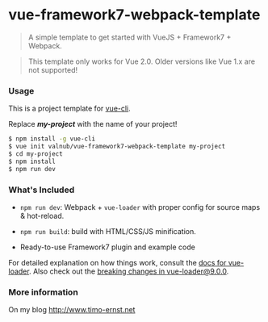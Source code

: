 # vue-framework7-webpack-template

> A simple template to get started with VueJS + Framework7 + Webpack.

> This template only works for Vue 2.0. Older versions like Vue 1.x are not supported!

### Usage

This is a project template for [vue-cli](https://github.com/vuejs/vue-cli).

Replace ***my-project*** with the name of your project!

``` bash
$ npm install -g vue-cli
$ vue init valnub/vue-framework7-webpack-template my-project
$ cd my-project
$ npm install
$ npm run dev
```

### What's Included

- `npm run dev`: Webpack + `vue-loader` with proper config for source maps & hot-reload.

- `npm run build`: build with HTML/CSS/JS minification.

- Ready-to-use Framework7 plugin and example code

For detailed explanation on how things work, consult the [docs for vue-loader](http://vuejs.github.io/vue-loader). Also check out the [breaking changes in vue-loader@9.0.0](https://github.com/vuejs/vue-loader/releases/tag/v9.0.0).

### More information

On my blog http://www.timo-ernst.net

